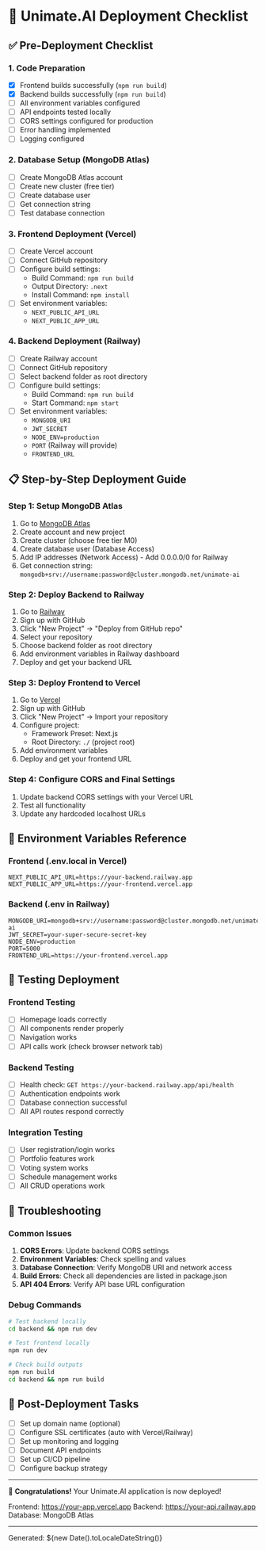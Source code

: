 # 🚀 Unimate.AI Deployment Checklist

## ✅ Pre-Deployment Checklist

### 1. Code Preparation
- [x] Frontend builds successfully (`npm run build`)
- [x] Backend builds successfully (`npm run build`)
- [ ] All environment variables configured
- [ ] API endpoints tested locally
- [ ] CORS settings configured for production
- [ ] Error handling implemented
- [ ] Logging configured

### 2. Database Setup (MongoDB Atlas)
- [ ] Create MongoDB Atlas account
- [ ] Create new cluster (free tier)
- [ ] Create database user
- [ ] Get connection string
- [ ] Test database connection

### 3. Frontend Deployment (Vercel)
- [ ] Create Vercel account
- [ ] Connect GitHub repository
- [ ] Configure build settings:
  - Build Command: `npm run build`
  - Output Directory: `.next`
  - Install Command: `npm install`
- [ ] Set environment variables:
  - `NEXT_PUBLIC_API_URL`
  - `NEXT_PUBLIC_APP_URL`

### 4. Backend Deployment (Railway)
- [ ] Create Railway account
- [ ] Connect GitHub repository
- [ ] Select backend folder as root directory
- [ ] Configure build settings:
  - Build Command: `npm run build`
  - Start Command: `npm start`
- [ ] Set environment variables:
  - `MONGODB_URI`
  - `JWT_SECRET`
  - `NODE_ENV=production`
  - `PORT` (Railway will provide)
  - `FRONTEND_URL`

## 📋 Step-by-Step Deployment Guide

### Step 1: Setup MongoDB Atlas
1. Go to [MongoDB Atlas](https://cloud.mongodb.com/)
2. Create account and new project
3. Create cluster (choose free tier M0)
4. Create database user (Database Access)
5. Add IP addresses (Network Access) - Add 0.0.0.0/0 for Railway
6. Get connection string: `mongodb+srv://username:password@cluster.mongodb.net/unimate-ai`

### Step 2: Deploy Backend to Railway
1. Go to [Railway](https://railway.app/)
2. Sign up with GitHub
3. Click "New Project" → "Deploy from GitHub repo"
4. Select your repository
5. Choose backend folder as root directory
6. Add environment variables in Railway dashboard
7. Deploy and get your backend URL

### Step 3: Deploy Frontend to Vercel
1. Go to [Vercel](https://vercel.com/)
2. Sign up with GitHub
3. Click "New Project" → Import your repository
4. Configure project:
   - Framework Preset: Next.js
   - Root Directory: `./` (project root)
5. Add environment variables
6. Deploy and get your frontend URL

### Step 4: Configure CORS and Final Settings
1. Update backend CORS settings with your Vercel URL
2. Test all functionality
3. Update any hardcoded localhost URLs

## 🔧 Environment Variables Reference

### Frontend (.env.local in Vercel)
```env
NEXT_PUBLIC_API_URL=https://your-backend.railway.app
NEXT_PUBLIC_APP_URL=https://your-frontend.vercel.app
```

### Backend (.env in Railway)
```env
MONGODB_URI=mongodb+srv://username:password@cluster.mongodb.net/unimate-ai
JWT_SECRET=your-super-secure-secret-key
NODE_ENV=production
PORT=5000
FRONTEND_URL=https://your-frontend.vercel.app
```

## 🧪 Testing Deployment

### Frontend Testing
- [ ] Homepage loads correctly
- [ ] All components render properly
- [ ] Navigation works
- [ ] API calls work (check browser network tab)

### Backend Testing
- [ ] Health check: `GET https://your-backend.railway.app/api/health`
- [ ] Authentication endpoints work
- [ ] Database connection successful
- [ ] All API routes respond correctly

### Integration Testing
- [ ] User registration/login works
- [ ] Portfolio features work
- [ ] Voting system works
- [ ] Schedule management works
- [ ] All CRUD operations work

## 🚨 Troubleshooting

### Common Issues
1. **CORS Errors**: Update backend CORS settings
2. **Environment Variables**: Check spelling and values
3. **Database Connection**: Verify MongoDB URI and network access
4. **Build Errors**: Check all dependencies are listed in package.json
5. **API 404 Errors**: Verify API base URL configuration

### Debug Commands
```bash
# Test backend locally
cd backend && npm run dev

# Test frontend locally
npm run dev

# Check build outputs
npm run build
cd backend && npm run build
```

## 📝 Post-Deployment Tasks
- [ ] Set up domain name (optional)
- [ ] Configure SSL certificates (auto with Vercel/Railway)
- [ ] Set up monitoring and logging
- [ ] Document API endpoints
- [ ] Set up CI/CD pipeline
- [ ] Configure backup strategy

---
🎉 **Congratulations!** Your Unimate.AI application is now deployed!

Frontend: https://your-app.vercel.app
Backend: https://your-api.railway.app
Database: MongoDB Atlas

---
Generated: ${new Date().toLocaleDateString()}
